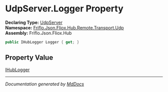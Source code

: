 ﻿<!--  
  <auto-generated>   
    The contents of this file were generated by a tool.  
    Changes to this file may be list if the file is regenerated  
  </auto-generated>   
-->

# UdpServer.Logger Property

**Declaring Type:** [UdpServer](../index.md)  
**Namespace:** [Friflo.Json.Fliox.Hub.Remote.Transport.Udp](../../index.md)  
**Assembly:** Friflo.Json.Fliox.Hub

```csharp
public IHubLogger Logger { get; }
```

## Property Value

[IHubLogger](../../../../../IHubLogger/index.md)

___

*Documentation generated by [MdDocs](https://github.com/ap0llo/mddocs)*
